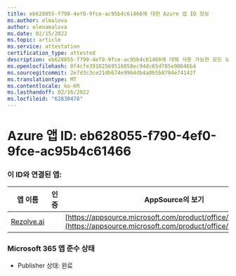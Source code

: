 ```yaml
---
title: eb628055-f790-4ef0-9fce-ac95b4c61466에 대한 Azure 앱 ID 정보
ms.author: elmalova
author: elenamalova
ms.date: 02/15/2022
ms.topic: article
ms.service: attestation
certification_type: attested
description: eb628055-f790-4ef0-9fce-ac95b4c61466에 대해 사용 가능한 모든 보안 및 규정 준수 정보입니다.
ms.openlocfilehash: 0f4cfe39102569516058ec94dc65d785e90646b4
ms.sourcegitcommit: 2e7d3c3ce21db674e9964db4a0b5b8794e74142f
ms.translationtype: MT
ms.contentlocale: ko-KR
ms.lasthandoff: 02/16/2022
ms.locfileid: "62830478"
---
```

# <a name="azure-app-id-eb628055-f790-4ef0-9fce-ac95b4c61466"></a>Azure 앱 ID: eb628055-f790-4ef0-9fce-ac95b4c61466


### <a name="apps-associated-with-this-id"></a>이 ID와 연결된 앱:
| **앱 이름** | **인증** | **AppSource의 보기** |
|--------------|---------------|-----------------------|
| [Rezolve.ai](https://docs.microsoft.com/microsoft-365-app-certification/forward/WA200002724) |  | [https://appsource.microsoft.com/product/office/WA200002724](https://appsource.microsoft.com/product/office/WA200002724) |

### <a name="microsoft-365-app-compliance-status"></a>Microsoft 365 앱 준수 상태
- Publisher 상태: 완료
